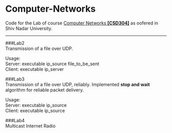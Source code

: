 # Computer-Networks
Code for the Lab of course [Computer Networks **[CSD304]**](https://sites.google.com/a/snu.edu.in/shashi-prabh/teaching/computer-networks-2016) as oofered in Shiv Nadar University.

---

###Lab2                                                                                                              
Transmission of a file over UDP.

Usage:  
Server: executable ip_source file_to_be_sent  
Client: executable ip_server  

###Lab3  
Transmission of a file over UDP, reliably. Implemented **stop and wait** algorithm for reliable packet delivery.

Usage:  
Server: executable ip_source  
Client: executable ip_source  

###Lab4  
Multicast Internet Radio
